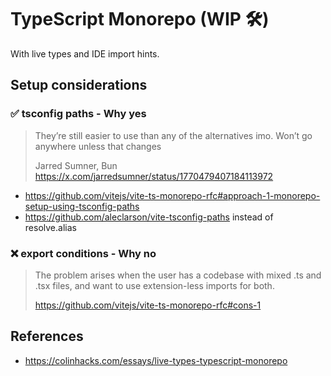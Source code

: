 # TypeScript Monorepo (WIP 🛠)

With live types and IDE import hints.

## Setup considerations

### ✅ tsconfig paths - Why yes

> They’re still easier to use than any of the alternatives imo. Won’t go anywhere unless that changes
>
> Jarred Sumner, Bun
> https://x.com/jarredsumner/status/1770479407184113972

- https://github.com/vitejs/vite-ts-monorepo-rfc#approach-1-monorepo-setup-using-tsconfig-paths
- https://github.com/aleclarson/vite-tsconfig-paths instead of resolve.alias

### ❌ export conditions - Why no

> The problem arises when the user has a codebase with mixed .ts and .tsx files, and want to use extension-less imports for both.
>
> https://github.com/vitejs/vite-ts-monorepo-rfc#cons-1

## References

- https://colinhacks.com/essays/live-types-typescript-monorepo

